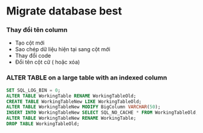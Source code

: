 # Migrate database best

### Thay đổi tên column

* Tạo cột mới
* Sao chép dữ liệu hiện tại sang cột mới
* Thay đổi code
* Đổi tên cột cữ ( hoặc xóa)

### ALTER TABLE on a large table with an indexed column

```sql
SET SQL_LOG_BIN = 0;
ALTER TABLE WorkingTable RENAME WorkingTableOld;
CREATE TABLE WorkingTableNew LIKE WorkingTableOld;
ALTER TABLE WorkingTableNew MODIFY BigColumn VARCHAR(50);
INSERT INTO WorkingTableNew SELECT SQL_NO_CACHE * FROM WorkingTableOld;
ALTER TABLE WorkingTableNew RENAME WorkingTable;
DROP TABLE WorkingTableOld;
```
